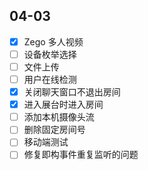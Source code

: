 ## 04-03

- [x] Zego 多人视频
- [ ] 设备枚举选择
- [ ] 文件上传
- [ ] 用户在线检测
- [x] 关闭聊天窗口不退出房间
- [x] 进入展台时进入房间
- [ ] 添加本机摄像头流
- [ ] 删除固定房间号
- [ ] 移动端测试
- [ ] 修复即构事件重复监听的问题